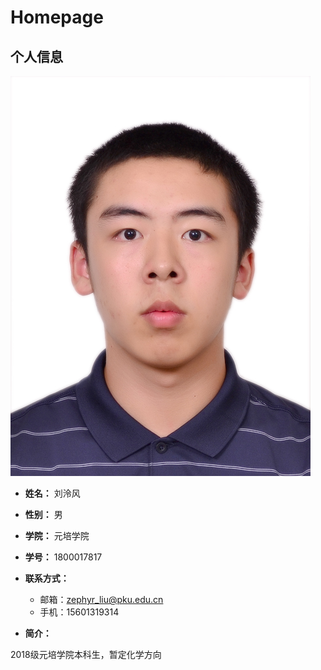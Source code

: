 # Homepage

## 个人信息

![个人照片](photo.jpg)

- **姓名：** 刘泠风

- **性别：** 男

- **学院：** 元培学院

- **学号：** 1800017817

- **联系方式：**
  - 邮箱：zephyr_liu@pku.edu.cn
  - 手机：15601319314

- **简介：**

2018级元培学院本科生，暂定化学方向
